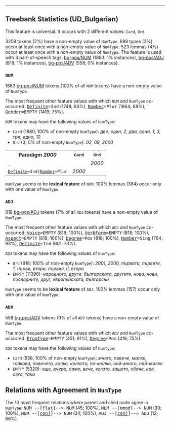 

--------------------------------------------------------------------------------

## Treebank Statistics (UD_Bulgarian)

This feature is universal.
It occurs with 2 different values: `Card`, `Ord`.

3259 tokens (2%) have a non-empty value of `NumType`.
688 types (3%) occur at least once with a non-empty value of `NumType`.
523 lemmas (4%) occur at least once with a non-empty value of `NumType`.
The feature is used with 3 part-of-speech tags: [bg-pos/NUM]() (1883; 1% instances), [bg-pos/ADJ]() (818; 1% instances), [bg-pos/ADV]() (558; 0% instances).

### `NUM`

1883 [bg-pos/NUM]() tokens (100% of all `NUM` tokens) have a non-empty value of `NumType`.

The most frequent other feature values with which `NUM` and `NumType` co-occurred: <tt><a href="Definite.html">Definite</a>=Ind</tt> (1748; 93%), <tt><a href="Number.html">Number</a>=Plur</tt> (1664; 88%), <tt><a href="Gender.html">Gender</a>=EMPTY</tt> (1419; 75%).

`NUM` tokens may have the following values of `NumType`:

* `Card` (1880; 100% of non-empty `NumType`): <em>две, един, 2, два, една, 1, 3, три, едно, 10</em>
* `Ord` (3; 0% of non-empty `NumType`): <em>02, 08, 2000</em>

<table>
  <tr><th>Paradigm <i>2000</i></th><th><tt>Card</tt></th><th><tt>Ord</tt></th></tr>
  <tr><td><tt>_</tt></td><td></td><td><em>2000</em></td></tr>
  <tr><td><tt><a href="Definite.html">Definite</a>=Ind|<a href="Number.html">Number</a>=Plur</tt></td><td><em>2000</em></td><td></td></tr>
</table>

`NumType` seems to be **lexical feature** of `NUM`. 100% lemmas (384) occur only with one value of `NumType`.

### `ADJ`

818 [bg-pos/ADJ]() tokens (7% of all `ADJ` tokens) have a non-empty value of `NumType`.

The most frequent other feature values with which `ADJ` and `NumType` co-occurred: <tt><a href="Voice.html">Voice</a>=EMPTY</tt> (818; 100%), <tt><a href="VerbForm.html">VerbForm</a>=EMPTY</tt> (818; 100%), <tt><a href="Aspect.html">Aspect</a>=EMPTY</tt> (818; 100%), <tt><a href="Degree.html">Degree</a>=Pos</tt> (818; 100%), <tt><a href="Number.html">Number</a>=Sing</tt> (764; 93%), <tt><a href="Definite.html">Definite</a>=Ind</tt> (601; 73%).

`ADJ` tokens may have the following values of `NumType`:

* `Ord` (818; 100% of non-empty `NumType`): <em>2001, 2000, първата, първите, 1, първи, втори, първия, II, втора</em>
* `EMPTY` (11396): <em>народното, други, българската, другите, нова, нови, последните, друг, европейската, български</em>

`NumType` seems to be **lexical feature** of `ADJ`. 100% lemmas (157) occur only with one value of `NumType`.

### `ADV`

558 [bg-pos/ADV]() tokens (9% of all `ADV` tokens) have a non-empty value of `NumType`.

The most frequent other feature values with which `ADV` and `NumType` co-occurred: <tt><a href="PronType.html">PronType</a>=EMPTY</tt> (451; 81%), <tt><a href="Degree.html">Degree</a>=Pos</tt> (418; 75%).

`ADV` tokens may have the following values of `NumType`:

* `Card` (558; 100% of non-empty `NumType`): <em>много, повече, малко, толкова, повечето, колко, колкото, по-малко, най-много, най-малко</em>
* `EMPTY` (5329): <em>още, вчера, само, вече, когато, защото, обаче, как, сега, така</em>

## Relations with Agreement in `NumType`

The 10 most frequent relations where parent and child node agree in `NumType`:
<tt>NUM --[<a href="../dep/flat.html">flat</a>]--> NUM</tt> (45; 100%),
<tt>NUM --[<a href="../dep/nmod.html">nmod</a>]--> NUM</tt> (30; 100%),
<tt>NUM --[<a href="../dep/conj.html">conj</a>]--> NUM</tt> (24; 100%),
<tt>ADJ --[<a href="../dep/conj.html">conj</a>]--> ADJ</tt> (12; 86%).

